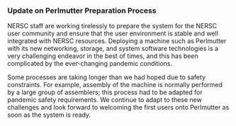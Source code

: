 ### Update on Perlmutter Preparation Process

NERSC staff are working tirelessly to prepare the system for the NERSC user
community and ensure that the user environment is stable and well integrated
with NERSC resources. Deploying a machine such as Perlmutter with its new
networking, storage, and system software technologies is a very challenging
endeavor in the best of times, and this has been complicated by the 
ever-changing pandemic conditions.

Some processes are taking longer than we had hoped due to safety constraints.
For example, assembly of the machine is normally performed by a large group of
assemblers; this process had to be adapted for pandemic safety requirements. We 
continue to adapt to these new challenges and look forward to welcoming the
first users onto Perlmutter as soon as the system is ready.
